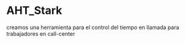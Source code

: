 # AHT_Stark
creamos una herramienta para el control del tiempo en llamada para trabajadores en call-center
